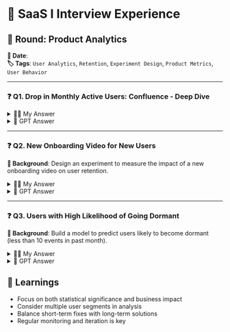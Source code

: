 # 💼 SaaS I Interview Experience

## 🧪 Round: Product Analytics
**📅 Date**:  
**🏷️ Tags**: `User Analytics`, `Retention`, `Experiment Design`, `Product Metrics`, `User Behavior`

---

### ❓ Q1. Drop in Monthly Active Users: Confluence - Deep Dive

<details>
<summary>🧑‍💻 My Answer</summary>

### Data Analysis and Steps to Investigate the Drop:

1. **Trend Analysis**:
   * **MoM (Month over Month)**, **WoW (Week over Week)**, and **Daily**:
     * Look for any spikes or drops in user activity, especially at the beginning or end of the month/week.
   * **Diff-in-Diff Analysis**:
     * Compare the behavior of users before and after a certain event or change.

2. **Localization of Drop**:
   * Identify the **most common user attributes** where the drop is significant (e.g., **role type**, **geography**).
   * Examine the differences between **active** and **inactive** users.

3. **Key Segments**:
   * **Users dropping**: Focus on high GMV users versus low GMV users.
   * **Geography**: Identify any regional drops that could be contributing to the overall decline.

4. **Check for Recent Changes**:
   * **Pricing changes**: Investigate if any pricing adjustments were made recently.
   * **Sign-up/Onboarding Changes**: Review changes in user engagement patterns.

5. **Event Type Analysis**:
   * Investigate a **drop in event types** such as:
     * Fewer **pages created**.
     * Fewer **members added** to spaces or teams.

6. **New vs Existing User Analysis**:
   * Compare drop rates
   * Analyze retention patterns
</details>

<details>
<summary>🤖 GPT Answer</summary>

### Comprehensive Analysis Framework

1. **Time Series Analysis**:
   * Daily, weekly, monthly trends
   * Seasonality detection
   * Anomaly identification

2. **User Segmentation**:
   * By user type
   * By geography
   * By usage patterns

3. **Feature Impact**:
   * Recent feature rollouts
   * UI/UX changes
   * Performance issues

4. **External Factors**:
   * Market conditions
   * Competitor actions
   * Industry trends

5. **Recommendations**:
   * Short-term fixes
   * Long-term solutions
   * Monitoring improvements
</details>

---

### ❓ Q2. New Onboarding Video for New Users

**📄 Background**: Design an experiment to measure the impact of a new onboarding video on user retention.

<details>
<summary>🧑‍💻 My Answer</summary>

### Experiment Design:

1. **Hypothesis**:
   * New video improves retention by 2pp
   * Better engagement with key features

2. **Metrics**:
   * P0: Retention rate
   * P1: Video completion rate
   * P2: Average watch time
   * Guardrail: Feature usage

3. **Setup**:
   * Control: No video
   * Treatment: New video
   * Randomization: User-level

4. **Analysis**:
   * Statistical significance
   * Segment analysis
   * Long-term impact
</details>

<details>
<summary>🤖 GPT Answer</summary>

### Detailed Experiment Framework

1. **Sample Size Calculation**:
   * MDE: 2pp
   * Power: 0.8
   * Alpha: 0.05

2. **Implementation**:
   * A/B test setup
   * Tracking implementation
   * Quality checks

3. **Analysis Plan**:
   * Statistical testing
   * Segment analysis
   * Long-term tracking

4. **Success Criteria**:
   * Retention improvement
   * Feature adoption
   * User satisfaction
</details>

---

### ❓ Q3. Users with High Likelihood of Going Dormant

**📄 Background**: Build a model to predict users likely to become dormant (less than 10 events in past month).

<details>
<summary>🧑‍💻 My Answer</summary>

### Modeling Approach:

1. **Features**:
   * User demographics
   * Usage patterns
   * Engagement metrics
   * Historical behavior

2. **Model Selection**:
   * LightGBM classifier
   * Feature importance analysis
   * Regular model updates

3. **Evaluation**:
   * Precision/Recall
   * F1 Score
   * Business impact
</details>

<details>
<summary>🤖 GPT Answer</summary>

### Comprehensive Modeling Strategy

1. **Feature Engineering**:
   * Time-based features
   * Engagement metrics
   * User attributes
   * Historical patterns

2. **Model Development**:
   * LightGBM implementation
   * Hyperparameter tuning
   * Cross-validation

3. **Deployment**:
   * Real-time scoring
   * Monitoring
   * Regular updates

4. **Success Metrics**:
   * Model performance
   * Business impact
   * User retention
</details>

## 🧠 Learnings

* Focus on both statistical significance and business impact
* Consider multiple user segments in analysis
* Balance short-term fixes with long-term solutions
* Regular monitoring and iteration is key 